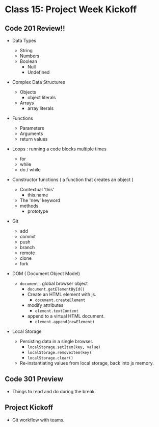 # Class 15: Project Week Kickoff

## Code 201 Review!!

- Data Types
  - String
  - Numbers
  - Boolean
    - Null
    - Undefined

- Complex Data Structures
  - Objects
    - object literals
  - Arrays
    - array literals

- Functions
  - Parameters
  - Arguments
  - return values

- Loops : running a code blocks multiple times
  - for
  - while
  - do / while

- Constructor functions ( a function that creates an object )
  - Contextual 'this'
    - this.name
  - The 'new' keyword
  - methods
    - prototype

- Git
  - add
  - commit
  - push
  - branch
  - remote
  - clone
  - fork

- DOM ( Document Object Model)
  - `document` : global browser object
    - `document.getElementById()`
    - Create an HTML element with js.
      - `document.createElement`
    - modify attributes
      - `element.textContent`
    - append to a virtual HTML document.
      - `element.append(newElement)`

- Local Storage
  - Persisting data in a single browser.
    - `localStorage.setItem(key, value)`
    - `localStorage.removeItem(key)`
    - `localStorage.clear()`
  - Re-instantiating values from local storage, back into js memory.

## Code 301 Preview

- Things to read and do during the break.


## Project Kickoff

- Git workflow with teams.